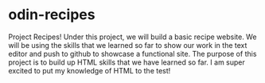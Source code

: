 # odin-recipes
Project Recipes!
Under this project, we will build a basic recipe website. We will be using the skills that we learned so far to show our work in the text editor and push to github to showcase a functional site. The purpose of this project is to build up HTML skills that we have learned so far. I am super excited to put my knowledge of HTML to the test!